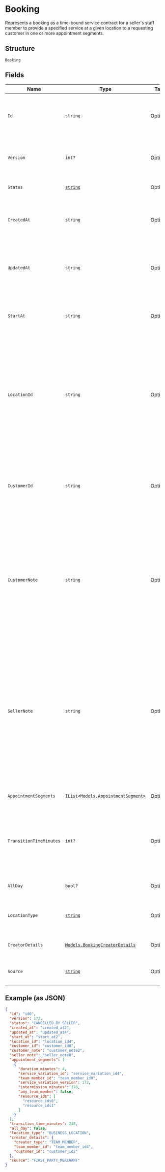 
# Booking

Represents a booking as a time-bound service contract for a seller's staff member to provide a specified service
at a given location to a requesting customer in one or more appointment segments.

## Structure

`Booking`

## Fields

| Name | Type | Tags | Description |
|  --- | --- | --- | --- |
| `Id` | `string` | Optional | A unique ID of this object representing a booking.<br>**Constraints**: *Maximum Length*: `36` |
| `Version` | `int?` | Optional | The revision number for the booking used for optimistic concurrency. |
| `Status` | [`string`](../../doc/models/booking-status.md) | Optional | Supported booking statuses. |
| `CreatedAt` | `string` | Optional | The RFC 3339 timestamp specifying the creation time of this booking. |
| `UpdatedAt` | `string` | Optional | The RFC 3339 timestamp specifying the most recent update time of this booking. |
| `StartAt` | `string` | Optional | The RFC 3339 timestamp specifying the starting time of this booking. |
| `LocationId` | `string` | Optional | The ID of the [Location](entity:Location) object representing the location where the booked service is provided. Once set when the booking is created, its value cannot be changed.<br>**Constraints**: *Maximum Length*: `32` |
| `CustomerId` | `string` | Optional | The ID of the [Customer](entity:Customer) object representing the customer receiving the booked service.<br>**Constraints**: *Maximum Length*: `192` |
| `CustomerNote` | `string` | Optional | The free-text field for the customer to supply notes about the booking. For example, the note can be preferences that cannot be expressed by supported attributes of a relevant [CatalogObject](entity:CatalogObject) instance.<br>**Constraints**: *Maximum Length*: `4096` |
| `SellerNote` | `string` | Optional | The free-text field for the seller to supply notes about the booking. For example, the note can be preferences that cannot be expressed by supported attributes of a specific [CatalogObject](entity:CatalogObject) instance.<br>This field should not be visible to customers.<br>**Constraints**: *Maximum Length*: `4096` |
| `AppointmentSegments` | [`IList<Models.AppointmentSegment>`](../../doc/models/appointment-segment.md) | Optional | A list of appointment segments for this booking. |
| `TransitionTimeMinutes` | `int?` | Optional | Additional time at the end of a booking.<br>Applications should not make this field visible to customers of a seller. |
| `AllDay` | `bool?` | Optional | Whether the booking is of a full business day. |
| `LocationType` | [`string`](../../doc/models/business-appointment-settings-booking-location-type.md) | Optional | Supported types of location where service is provided. |
| `CreatorDetails` | [`Models.BookingCreatorDetails`](../../doc/models/booking-creator-details.md) | Optional | Information about a booking creator. |
| `Source` | [`string`](../../doc/models/booking-booking-source.md) | Optional | Supported sources a booking was created from. |

## Example (as JSON)

```json
{
  "id": "id0",
  "version": 172,
  "status": "CANCELLED_BY_SELLER",
  "created_at": "created_at2",
  "updated_at": "updated_at4",
  "start_at": "start_at2",
  "location_id": "location_id4",
  "customer_id": "customer_id8",
  "customer_note": "customer_note2",
  "seller_note": "seller_note8",
  "appointment_segments": [
    {
      "duration_minutes": 4,
      "service_variation_id": "service_variation_id4",
      "team_member_id": "team_member_id0",
      "service_variation_version": 172,
      "intermission_minutes": 178,
      "any_team_member": false,
      "resource_ids": [
        "resource_ids0",
        "resource_ids1"
      ]
    }
  ],
  "transition_time_minutes": 248,
  "all_day": false,
  "location_type": "BUSINESS_LOCATION",
  "creator_details": {
    "creator_type": "TEAM_MEMBER",
    "team_member_id": "team_member_id4",
    "customer_id": "customer_id2"
  },
  "source": "FIRST_PARTY_MERCHANT"
}
```

